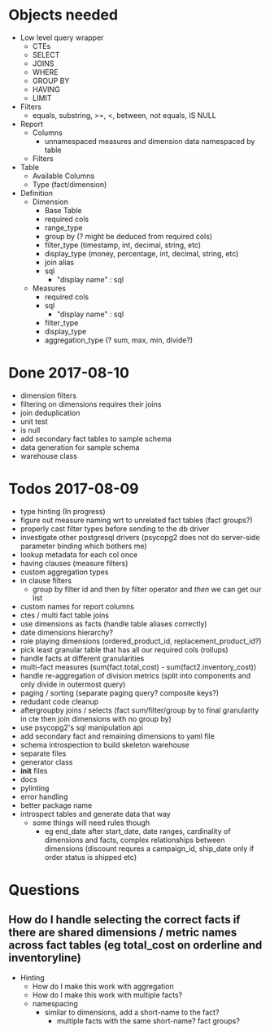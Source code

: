 # Objects needed
* Low level query wrapper
    * CTEs
    * SELECT
    * JOINS
    * WHERE
    * GROUP BY
    * HAVING
    * LIMIT
* Filters
    * equals, substring, >=, <, between, not equals, IS NULL
* Report
    * Columns
        * unnamespaced measures and dimension data namespaced by table
    * Filters
* Table
    * Available Columns
    * Type (fact/dimension)
* Definition
    * Dimension
        * Base Table
        * required cols
        * range_type
        * group by (? might be deduced from required cols)
        * filter_type (timestamp, int, decimal, string, etc)
        * display_type (money, percentage, int, decimal, string, etc)
        * join alias
        * sql
            * "display name" : sql 
    * Measures
        * required cols
        * sql
            * "display name" : sql
        * filter_type
        * display_type
        * aggregation_type (? sum, max, min, divide?)
# Done 2017-08-10
* dimension filters
* filtering on dimensions requires their joins
* join deduplication
* unit test
* is null
* add secondary fact tables to sample schema
* data generation for sample schema
* warehouse class
# Todos 2017-08-09
* type hinting (In progress)
* figure out measure naming wrt to unrelated fact tables (fact groups?)
* properly cast filter types before sending to the db driver
* investigate other postgresql drivers (psycopg2 does not do server-side parameter binding which bothers me)
* lookup metadata for each col once
* having clauses (measure filters)
* custom aggregation types
* in clause filters
    * group by filter id and then by filter operator and *then* we can get our list
* custom names for report columns
* ctes / multi fact table joins
* use dimensions as facts (handle table aliases correctly)
* date dimensions hierarchy?
* role playing dimensions (ordered_product_id, replacement_product_id?)
* pick least granular table that has all our required cols (rollups)
* handle facts at different granularities
* multi-fact measures (sum(fact.total_cost) - sum(fact2.inventory_cost))
* handle re-aggregation of division metrics (split into components and only divide in outermost query)
* paging / sorting (separate paging query? composite keys?)
* redudant code cleanup
* aftergroupby joins / selects (fact sum/filter/group by to final granularity in cte then join dimensions with no group by)
* use psycopg2's sql manipulation api
* add secondary fact and remaining dimensions to yaml file
* schema introspection to build skeleton warehouse
* separate files
* generator class
* __init__ files
* docs
* pylinting
* error handling
* better package name
* introspect tables and generate data that way
    * some things will need rules though
        * eg end_date after start_date, date ranges, cardinality of dimensions and facts, complex relationships between dimensions (discount requres a campaign_id, ship_date only if order status is shipped etc)

# Questions

## How do I handle selecting the correct facts if there are shared dimensions / metric names across fact tables (eg total_cost on orderline and inventoryline)
* Hinting
    * How do I make this work with aggregation
    * How do I make this work with multiple facts?
    * namespacing
        * similar to dimensions, add a short-name to the fact?
            * multiple facts with the same short-name? fact groups?